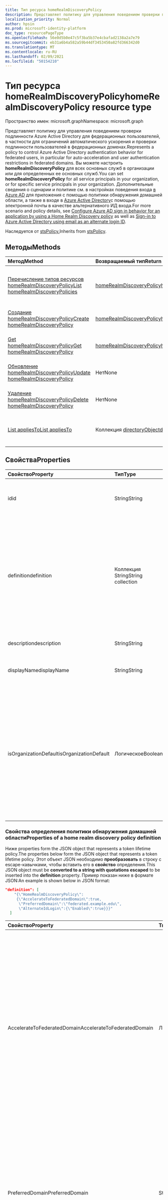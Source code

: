 ```yaml
---
title: Тип ресурса homeRealmDiscoveryPolicy
description: Представляет политику для управления поведением проверки подлинности Azure Active Directory для федерационных пользователей.
localization_priority: Normal
author: hpsin
ms.prod: microsoft-identity-platform
doc_type: resourcePageType
ms.openlocfilehash: 56e0d5b0e47c5f3ba5b37e4cbafad2138a2a7e79
ms.sourcegitcommit: eb31a6b4a582a59b44df3453450a82fd366342d0
ms.translationtype: MT
ms.contentlocale: ru-RU
ms.lasthandoff: 02/09/2021
ms.locfileid: "50154210"
---
```

# <a name="homerealmdiscoverypolicy-resource-type"></a><span data-ttu-id="e518c-103">Тип ресурса homeRealmDiscoveryPolicy</span><span class="sxs-lookup"><span data-stu-id="e518c-103">homeRealmDiscoveryPolicy resource type</span></span>

<span data-ttu-id="e518c-104">Пространство имен: microsoft.graph</span><span class="sxs-lookup"><span data-stu-id="e518c-104">Namespace: microsoft.graph</span></span>

<span data-ttu-id="e518c-105">Представляет политику для управления поведением проверки подлинности Azure Active Directory для федерационных пользователей, в частности для ограничений автоматического ускорения и проверки подлинности пользователей в федерационных доменах.</span><span class="sxs-lookup"><span data-stu-id="e518c-105">Represents a policy to control Azure Active Directory authentication behavior for federated users, in particular for auto-acceleration and user authentication restrictions in federated domains.</span></span> <span data-ttu-id="e518c-106">Вы можете настроить **homeRealmDiscoveryPolicy** для всех основных служб в организации или для определенных ее основных служб.</span><span class="sxs-lookup"><span data-stu-id="e518c-106">You can set **homeRealmDiscoveryPolicy** for all service principals in your organization, or for specific service principals in your organization.</span></span> <span data-ttu-id="e518c-107">Дополнительные сведения о сценарии и политике см. в настройках поведения входа [в Azure AD](/azure/active-directory/manage-apps/configure-authentication-for-federated-users-portal) для приложения с помощью политики обнаружения домашней области, а также в входе в [Azure Active Directory](/azure/active-directory/authentication/howto-authentication-use-email-signin)с помощью электронной почты в качестве альтернативного ИД входа.</span><span class="sxs-lookup"><span data-stu-id="e518c-107">For more scenario and policy details, see [Configure Azure AD sign in behavior for an application by using a Home Realm Discovery policy](/azure/active-directory/manage-apps/configure-authentication-for-federated-users-portal) as well as [Sign-in to Azure Active Directory using email as an alternate login ID](/azure/active-directory/authentication/howto-authentication-use-email-signin).</span></span>

<span data-ttu-id="e518c-108">Наследуется от [stsPolicy.](stsPolicy.md)</span><span class="sxs-lookup"><span data-stu-id="e518c-108">Inherits from [stsPolicy](stsPolicy.md).</span></span>

## <a name="methods"></a><span data-ttu-id="e518c-109">Методы</span><span class="sxs-lookup"><span data-stu-id="e518c-109">Methods</span></span>

| <span data-ttu-id="e518c-110">Метод</span><span class="sxs-lookup"><span data-stu-id="e518c-110">Method</span></span>       | <span data-ttu-id="e518c-111">Возвращаемый тип</span><span class="sxs-lookup"><span data-stu-id="e518c-111">Return Type</span></span> | <span data-ttu-id="e518c-112">Описание</span><span class="sxs-lookup"><span data-stu-id="e518c-112">Description</span></span> |
|:-------------|:------------|:------------|
| [<span data-ttu-id="e518c-113">Перечисление типов ресурсов homeRealmDiscoveryPolicy</span><span class="sxs-lookup"><span data-stu-id="e518c-113">List homeRealmDiscoveryPolicies</span></span>](../api/homerealmdiscoverypolicy-list.md) | [<span data-ttu-id="e518c-114">homeRealmDiscoveryPolicy</span><span class="sxs-lookup"><span data-stu-id="e518c-114">homeRealmDiscoveryPolicy</span></span>](homerealmdiscoverypolicy.md) | <span data-ttu-id="e518c-115">Чтение свойств и связей объектов homeRealmDiscoveryPolicies.</span><span class="sxs-lookup"><span data-stu-id="e518c-115">Read properties and relationships of homeRealmDiscoveryPolicies objects.</span></span> |
| [<span data-ttu-id="e518c-116">Создание homeRealmDiscoveryPolicy</span><span class="sxs-lookup"><span data-stu-id="e518c-116">Create homeRealmDiscoveryPolicy</span></span>](../api/homerealmdiscoverypolicy-post-homerealmdiscoverypolicies.md) | [<span data-ttu-id="e518c-117">homeRealmDiscoveryPolicy</span><span class="sxs-lookup"><span data-stu-id="e518c-117">homeRealmDiscoveryPolicy</span></span>](homerealmdiscoverypolicy.md) | <span data-ttu-id="e518c-118">Создание объекта homeRealmDiscoveryPolicy.</span><span class="sxs-lookup"><span data-stu-id="e518c-118">Create a homeRealmDiscoveryPolicy object.</span></span> |
| [<span data-ttu-id="e518c-119">Get homeRealmDiscoveryPolicy</span><span class="sxs-lookup"><span data-stu-id="e518c-119">Get homeRealmDiscoveryPolicy</span></span>](../api/homerealmdiscoverypolicy-get.md) | [<span data-ttu-id="e518c-120">homeRealmDiscoveryPolicy</span><span class="sxs-lookup"><span data-stu-id="e518c-120">homeRealmDiscoveryPolicy</span></span>](homerealmdiscoverypolicy.md) | <span data-ttu-id="e518c-121">Чтение свойств и связей объекта homeRealmDiscoveryPolicy.</span><span class="sxs-lookup"><span data-stu-id="e518c-121">Read properties and relationships of a homeRealmDiscoveryPolicy object.</span></span> |
| [<span data-ttu-id="e518c-122">Обновление homeRealmDiscoveryPolicy</span><span class="sxs-lookup"><span data-stu-id="e518c-122">Update homeRealmDiscoveryPolicy</span></span>](../api/homerealmdiscoverypolicy-update.md) | <span data-ttu-id="e518c-123">Нет</span><span class="sxs-lookup"><span data-stu-id="e518c-123">None</span></span> | <span data-ttu-id="e518c-124">Обновление объекта homeRealmDiscoveryPolicy.</span><span class="sxs-lookup"><span data-stu-id="e518c-124">Update a homeRealmDiscoveryPolicy object.</span></span> |
| [<span data-ttu-id="e518c-125">Удаление homeRealmDiscoveryPolicy</span><span class="sxs-lookup"><span data-stu-id="e518c-125">Delete homeRealmDiscoveryPolicy</span></span>](../api/homerealmdiscoverypolicy-delete.md) | <span data-ttu-id="e518c-126">Нет</span><span class="sxs-lookup"><span data-stu-id="e518c-126">None</span></span> | <span data-ttu-id="e518c-127">Удаление объекта homeRealmDiscoveryPolicy.</span><span class="sxs-lookup"><span data-stu-id="e518c-127">Delete a homeRealmDiscoveryPolicy object.</span></span> |
| [<span data-ttu-id="e518c-128">List appliesTo</span><span class="sxs-lookup"><span data-stu-id="e518c-128">List appliesTo</span></span>](../api/homerealmdiscoverypolicy-list-appliesto.md) | <span data-ttu-id="e518c-129">Коллекция [directoryObject](directoryobject.md)</span><span class="sxs-lookup"><span data-stu-id="e518c-129">[directoryObject](directoryobject.md) collection</span></span> | <span data-ttu-id="e518c-130">Получите список directoryObjects, к которые была применена эта политика.</span><span class="sxs-lookup"><span data-stu-id="e518c-130">Get the list of directoryObjects that this policy has been applied to.</span></span> |

## <a name="properties"></a><span data-ttu-id="e518c-131">Свойства</span><span class="sxs-lookup"><span data-stu-id="e518c-131">Properties</span></span>

| <span data-ttu-id="e518c-132">Свойство</span><span class="sxs-lookup"><span data-stu-id="e518c-132">Property</span></span>     | <span data-ttu-id="e518c-133">Тип</span><span class="sxs-lookup"><span data-stu-id="e518c-133">Type</span></span>        | <span data-ttu-id="e518c-134">Описание</span><span class="sxs-lookup"><span data-stu-id="e518c-134">Description</span></span> |
|:-------------|:------------|:------------|
|<span data-ttu-id="e518c-135">id</span><span class="sxs-lookup"><span data-stu-id="e518c-135">id</span></span>|<span data-ttu-id="e518c-136">String</span><span class="sxs-lookup"><span data-stu-id="e518c-136">String</span></span>| <span data-ttu-id="e518c-137">Уникальный идентификатор для этой политики.</span><span class="sxs-lookup"><span data-stu-id="e518c-137">Unique identifier for this policy.</span></span> <span data-ttu-id="e518c-138">Только для чтения.</span><span class="sxs-lookup"><span data-stu-id="e518c-138">Read-only.</span></span>|
|<span data-ttu-id="e518c-139">definition</span><span class="sxs-lookup"><span data-stu-id="e518c-139">definition</span></span>|<span data-ttu-id="e518c-140">Коллекция String</span><span class="sxs-lookup"><span data-stu-id="e518c-140">String collection</span></span>| <span data-ttu-id="e518c-141">Коллекция строк, содержащая строку JSON, которая определяет правила и параметры для этой политики.</span><span class="sxs-lookup"><span data-stu-id="e518c-141">A string collection containing a JSON string that defines the rules and settings for this policy.</span></span> <span data-ttu-id="e518c-142">Дополнительные сведения о схеме JSON для этого свойства см. ниже.</span><span class="sxs-lookup"><span data-stu-id="e518c-142">See below for more details about the JSON schema for this property.</span></span> <span data-ttu-id="e518c-143">Обязательный.</span><span class="sxs-lookup"><span data-stu-id="e518c-143">Required.</span></span>|
|<span data-ttu-id="e518c-144">description</span><span class="sxs-lookup"><span data-stu-id="e518c-144">description</span></span>|<span data-ttu-id="e518c-145">String</span><span class="sxs-lookup"><span data-stu-id="e518c-145">String</span></span>| <span data-ttu-id="e518c-146">Описание этой политики.</span><span class="sxs-lookup"><span data-stu-id="e518c-146">Description for this policy.</span></span>|
|<span data-ttu-id="e518c-147">displayName</span><span class="sxs-lookup"><span data-stu-id="e518c-147">displayName</span></span>|<span data-ttu-id="e518c-148">String</span><span class="sxs-lookup"><span data-stu-id="e518c-148">String</span></span>| <span data-ttu-id="e518c-149">Отображаемого имени для этой политики.</span><span class="sxs-lookup"><span data-stu-id="e518c-149">Display name for this policy.</span></span> <span data-ttu-id="e518c-150">Обязательно.</span><span class="sxs-lookup"><span data-stu-id="e518c-150">Required.</span></span>|
|<span data-ttu-id="e518c-151">isOrganizationDefault</span><span class="sxs-lookup"><span data-stu-id="e518c-151">isOrganizationDefault</span></span>|<span data-ttu-id="e518c-152">Логическое</span><span class="sxs-lookup"><span data-stu-id="e518c-152">Boolean</span></span>|<span data-ttu-id="e518c-153">Если установлено true, активирует эту политику.</span><span class="sxs-lookup"><span data-stu-id="e518c-153">If set to true, activates this policy.</span></span> <span data-ttu-id="e518c-154">Для одного типа политики может быть несколько политик, но только одна может быть активирована в качестве организации по умолчанию.</span><span class="sxs-lookup"><span data-stu-id="e518c-154">There can be many policies for the same policy type, but only one can be activated as the organization default.</span></span> <span data-ttu-id="e518c-155">Необязательный, значение по умолчанию — false.</span><span class="sxs-lookup"><span data-stu-id="e518c-155">Optional, default value is false.</span></span>|


### <a name="properties-of-a-home-realm-discovery-policy-definition"></a><span data-ttu-id="e518c-156">Свойства определения политики обнаружения домашней области</span><span class="sxs-lookup"><span data-stu-id="e518c-156">Properties of a home realm discovery policy definition</span></span>
<span data-ttu-id="e518c-157">Ниже properties form the JSON object that represents a token lifetime policy.</span><span class="sxs-lookup"><span data-stu-id="e518c-157">The properties below form the JSON object that represents a token lifetime policy.</span></span> <span data-ttu-id="e518c-158">Этот объект JSON необходимо **преобразовать** в строку с escape-кавычками, чтобы вставить его в **свойство** определения.</span><span class="sxs-lookup"><span data-stu-id="e518c-158">This JSON object must be **converted to a string with quotations escaped** to be inserted into the **definition** property.</span></span> <span data-ttu-id="e518c-159">Пример показан ниже в формате JSON:</span><span class="sxs-lookup"><span data-stu-id="e518c-159">An example is shown below in JSON format:</span></span>

<!-- {
  "blockType": "ignored"
}-->
``` json
"definition": [
    "{\"HomeRealmDiscoveryPolicy\":
     {\"AccelerateToFederatedDomain\":true,
      \"PreferredDomain\":\"federated.example.edu\",
      \"AlternateIdLogin\":{\"Enabled\":true}}}"
  ]
```

| <span data-ttu-id="e518c-160">Свойство</span><span class="sxs-lookup"><span data-stu-id="e518c-160">Property</span></span>     | <span data-ttu-id="e518c-161">Тип</span><span class="sxs-lookup"><span data-stu-id="e518c-161">Type</span></span>   |<span data-ttu-id="e518c-162">Описание</span><span class="sxs-lookup"><span data-stu-id="e518c-162">Description</span></span>| 
|:---------------|:--------|:----------|
|<span data-ttu-id="e518c-163">AccelerateToFederatedDomain</span><span class="sxs-lookup"><span data-stu-id="e518c-163">AccelerateToFederatedDomain</span></span>|<span data-ttu-id="e518c-164">Логическое</span><span class="sxs-lookup"><span data-stu-id="e518c-164">Boolean</span></span>| <span data-ttu-id="e518c-165">Установите для `true` автоматического ускорения (обход обнаружения домашней области).</span><span class="sxs-lookup"><span data-stu-id="e518c-165">Set to `true` for auto-acceleration (bypass home realm discovery).</span></span> <span data-ttu-id="e518c-166">Если в клиенте имеется только один проверенный и федераированный домен, пользователи будут перенаправлены непосредственно к федератированному поставщику удостоверений `true` (например, ADFS) для входов.</span><span class="sxs-lookup"><span data-stu-id="e518c-166">If `true` and there is only one verified and federated domain in the tenant, then users will be taken straight to the federated identity provider (such as ADFS) for sign in.</span></span> <span data-ttu-id="e518c-167">Если в клиенте имеется несколько проверенных доменов, необходимо `true` у указано **имя PreferredDomain.**</span><span class="sxs-lookup"><span data-stu-id="e518c-167">If `true` and there is more than one verified domain in the tenant, **PreferredDomain** must be specified.</span></span> <span data-ttu-id="e518c-168">Необязательно.</span><span class="sxs-lookup"><span data-stu-id="e518c-168">Optional.</span></span>|
|<span data-ttu-id="e518c-169">PreferredDomain</span><span class="sxs-lookup"><span data-stu-id="e518c-169">PreferredDomain</span></span>|<span data-ttu-id="e518c-170">String</span><span class="sxs-lookup"><span data-stu-id="e518c-170">String</span></span>| <span data-ttu-id="e518c-171">Указывает домен, в который необходимо ускорить вход.</span><span class="sxs-lookup"><span data-stu-id="e518c-171">Specifies a domain to accelerate sign-in to.</span></span> <span data-ttu-id="e518c-172">Его можно о пропущено, если у клиента есть только один федераированный домен.</span><span class="sxs-lookup"><span data-stu-id="e518c-172">It can be omitted if the tenant has only one federated domain.</span></span> <span data-ttu-id="e518c-173">Если он опущен и существует несколько проверенных федераированных доменов, эта политика не действует.</span><span class="sxs-lookup"><span data-stu-id="e518c-173">If it is omitted, and there is more than one verified federated domain, this policy has no effect.</span></span> <span data-ttu-id="e518c-174">Обязательно, если **accelerateToFederatedDomain** `true` имеет .</span><span class="sxs-lookup"><span data-stu-id="e518c-174">Required if **AccelerateToFederatedDomain** is `true`.</span></span>|
|<span data-ttu-id="e518c-175">AllowCloudPasswordValidation</span><span class="sxs-lookup"><span data-stu-id="e518c-175">AllowCloudPasswordValidation</span></span>|<span data-ttu-id="e518c-176">Логическое</span><span class="sxs-lookup"><span data-stu-id="e518c-176">Boolean</span></span>| <span data-ttu-id="e518c-177">Установите, чтобы разрешить приложению проверку подлинности федератора, предостановив учетные данные пользователя или пароля непосредственно в конечной точке маркера `true` Azure Active Directory.</span><span class="sxs-lookup"><span data-stu-id="e518c-177">Set to `true` to allow an application to authenticate a federated user by presenting username/password credentials directly to the Azure Active Directory token endpoint.</span></span> <span data-ttu-id="e518c-178">Работает, только если включена синхронизация паролей.</span><span class="sxs-lookup"><span data-stu-id="e518c-178">Only works if Password Hash Sync is enabled.</span></span> <span data-ttu-id="e518c-179">Необязательно.</span><span class="sxs-lookup"><span data-stu-id="e518c-179">Optional.</span></span>|
|<span data-ttu-id="e518c-180">AlternateIdLogin</span><span class="sxs-lookup"><span data-stu-id="e518c-180">AlternateIdLogin</span></span>| <span data-ttu-id="e518c-181">Json</span><span class="sxs-lookup"><span data-stu-id="e518c-181">Json</span></span> |<span data-ttu-id="e518c-182">Установите {"Enabled": true}, чтобы разрешить вход в Azure AD с помощью электронной почты в качестве [альтернативного ИД входа.](/azure/active-directory/authentication/howto-authentication-use-email-signin)</span><span class="sxs-lookup"><span data-stu-id="e518c-182">Set to {"Enabled": true} to allow Azure AD sign-in using email as [an alternate login ID](/azure/active-directory/authentication/howto-authentication-use-email-signin).</span></span> <span data-ttu-id="e518c-183">Работает только в **том случае, если для IsOrganizationDefault** установлено такое же `true` время.</span><span class="sxs-lookup"><span data-stu-id="e518c-183">Only works when **IsOrganizationDefault** is set to `true`.</span></span> <span data-ttu-id="e518c-184">Необязательно.</span><span class="sxs-lookup"><span data-stu-id="e518c-184">Optional.</span></span>|

## <a name="relationships"></a><span data-ttu-id="e518c-185">Связи</span><span class="sxs-lookup"><span data-stu-id="e518c-185">Relationships</span></span>

| <span data-ttu-id="e518c-186">Связь</span><span class="sxs-lookup"><span data-stu-id="e518c-186">Relationship</span></span> | <span data-ttu-id="e518c-187">Тип</span><span class="sxs-lookup"><span data-stu-id="e518c-187">Type</span></span>        | <span data-ttu-id="e518c-188">Описание</span><span class="sxs-lookup"><span data-stu-id="e518c-188">Description</span></span> |
|:-------------|:------------|:------------|
|<span data-ttu-id="e518c-189">appliesTo</span><span class="sxs-lookup"><span data-stu-id="e518c-189">appliesTo</span></span>|<span data-ttu-id="e518c-190">Коллекция [directoryObject](directoryobject.md)</span><span class="sxs-lookup"><span data-stu-id="e518c-190">[directoryObject](directoryobject.md) collection</span></span>| <span data-ttu-id="e518c-191">Коллекция [directoryObject,](directoryObject.md) к которую применена эта политика.</span><span class="sxs-lookup"><span data-stu-id="e518c-191">The [directoryObject](directoryObject.md) collection that this policy has been applied to.</span></span> <span data-ttu-id="e518c-192">Только для чтения.</span><span class="sxs-lookup"><span data-stu-id="e518c-192">Read-only.</span></span>|

## <a name="json-representation"></a><span data-ttu-id="e518c-193">Представление JSON</span><span class="sxs-lookup"><span data-stu-id="e518c-193">JSON representation</span></span>

<span data-ttu-id="e518c-194">Ниже указано представление ресурса в формате JSON.</span><span class="sxs-lookup"><span data-stu-id="e518c-194">The following is a JSON representation of the resource.</span></span>

<!-- {
  "blockType": "resource",
  "optionalProperties": [

  ],
  "@odata.type": "microsoft.graph.homeRealmDiscoveryPolicy",
  "keyProperty": "id"
}-->

```json
{
  "definition": ["String"],
  "description": "String",
  "displayName": "String",
  "id": "String (identifier)",
  "isOrganizationDefault": true
}
```

<!-- uuid: 16cd6b66-4b1a-43a1-adaf-3a886856ed98
2019-02-04 14:57:30 UTC -->
<!-- {
  "type": "#page.annotation",
  "description": "homeRealmDiscoveryPolicy resource",
  "keywords": "",
  "section": "documentation",
  "tocPath": ""
}-->
